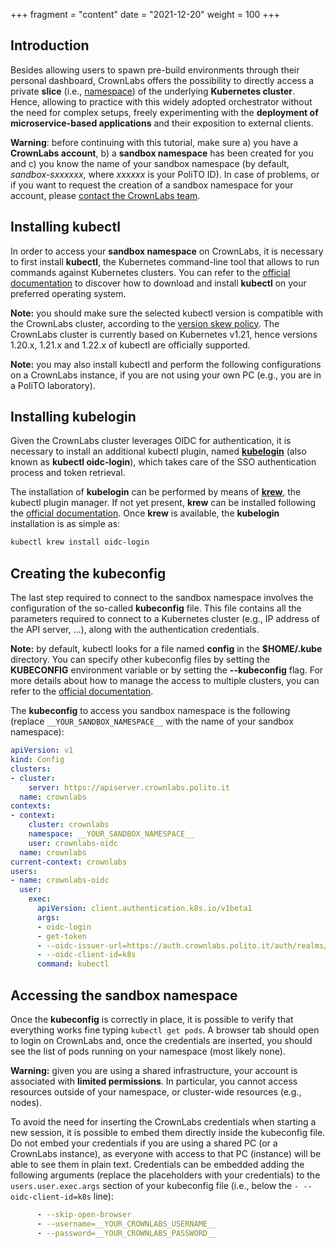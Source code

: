 +++
fragment = "content"
date = "2021-12-20"
weight = 100
+++

## Introduction

Besides allowing users to spawn pre-build environments through their personal dashboard, CrownLabs offers the possibility to directly access a private **slice** (i.e., [namespace](https://kubernetes.io/docs/concepts/overview/working-with-objects/namespaces/)) of the underlying **Kubernetes cluster**.
Hence, allowing to practice with this widely adopted orchestrator without the need for complex setups, freely experimenting with the **deployment of microservice-based applications** and their exposition to external clients.

**Warning**: before continuing with this tutorial, make sure a) you have a **CrownLabs account**, b) a **sandbox namespace** has been created for you and c) you know the name of your sandbox namespace (by default, *sandbox-sxxxxxx*, where *xxxxxx* is your PoliTO ID).
In case of problems, or if you want to request the creation of a sandbox namespace for your account, please [contact the CrownLabs team](/contact).

## Installing kubectl

In order to access your **sandbox namespace** on CrownLabs, it is necessary to first install **kubectl**, the Kubernetes command-line tool that allows to run commands against Kubernetes clusters.
You can refer to the [official documentation](https://kubernetes.io/docs/tasks/tools/) to discover how to download and install **kubectl** on your preferred operating system.

**Note:** you should make sure the selected kubectl version is compatible with the CrownLabs cluster, according to the [version skew policy](https://kubernetes.io/releases/version-skew-policy/#kubectl). The CrownLabs cluster is currently based on Kubernetes v1.21, hence versions 1.20.x, 1.21.x and 1.22.x of kubectl are officially supported.

**Note:** you may also install kubectl and perform the following configurations on a CrownLabs instance, if you are not using your own PC (e.g., you are in a PoliTO laboratory).

## Installing kubelogin

Given the CrownLabs cluster leverages OIDC for authentication, it is necessary to install an additional kubectl plugin, named [**kubelogin**](https://github.com/int128/kubelogin) (also known as **kubectl oidc-login**), which takes care of the SSO authentication process and token retrieval.

The installation of **kubelogin** can be performed by means of [**krew**](https://github.com/kubernetes-sigs/krew), the kubectl plugin manager.
If not yet present, **krew** can be installed following the [official documentation](https://krew.sigs.k8s.io/docs/user-guide/setup/install/).
Once **krew** is available, the **kubelogin** installation is as simple as:

```bash
kubectl krew install oidc-login
```

## Creating the kubeconfig

The last step required to connect to the sandbox namespace involves the configuration of the so-called **kubeconfig** file.
This file contains all the parameters required to connect to a Kubernetes cluster (e.g., IP address of the API server, ...), along with the authentication credentials.

**Note:** by default, kubectl looks for a file named **config** in the **$HOME/.kube** directory.
You can specify other kubeconfig files by setting the **KUBECONFIG** environment variable or by setting the **--kubeconfig** flag.
For more details about how to manage the access to multiple clusters, you can refer to the [official documentation](https://kubernetes.io/docs/concepts/configuration/organize-cluster-access-kubeconfig/).

The **kubeconfig** to access you sandbox namespace is the following (replace `__YOUR_SANDBOX_NAMESPACE__` with the name of your sandbox namespace):

```yaml
apiVersion: v1
kind: Config
clusters:
- cluster:
    server: https://apiserver.crownlabs.polito.it
  name: crownlabs
contexts:
- context:
    cluster: crownlabs
    namespace: __YOUR_SANDBOX_NAMESPACE__
    user: crownlabs-oidc
  name: crownlabs
current-context: crownlabs
users:
- name: crownlabs-oidc
  user:
    exec:
      apiVersion: client.authentication.k8s.io/v1beta1
      args:
      - oidc-login
      - get-token
      - --oidc-issuer-url=https://auth.crownlabs.polito.it/auth/realms/crownlabs
      - --oidc-client-id=k8s
      command: kubectl
```

## Accessing the sandbox namespace

Once the **kubeconfig** is correctly in place, it is possible to verify that everything works fine typing `kubectl get pods`.
A browser tab should open to login on CrownLabs and, once the credentials are inserted, you should see the list of pods running on your namespace (most likely none).

**Warning:** given you are using a shared infrastructure, your account is associated with **limited permissions**.
In particular, you cannot access resources outside of your namespace, or cluster-wide resources (e.g., nodes).

To avoid the need for inserting the CrownLabs credentials when starting a new session, it is possible to embed them directly inside the kubeconfig file.
Do not embed your credentials if you are using a shared PC (or a CrownLabs instance), as everyone with access to that PC (instance) will be able to see them in plain text.
Credentials can be embedded adding the following arguments (replace the placeholders with your credentials) to the `users.user.exec.args` section of your kubeconfig file (i.e., below the `- --oidc-client-id=k8s` line):

```yaml
      - --skip-open-browser
      - --username=__YOUR_CROWNLABS_USERNAME__
      - --password=__YOUR_CROWNLABS_PASSWORD__
```
